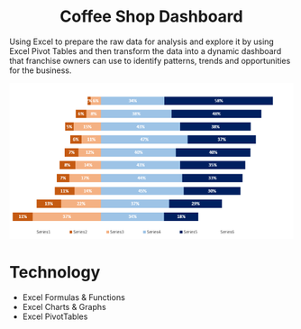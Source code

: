 <h1 align="center">Coffee Shop Dashboard</h1>

Using Excel to prepare the raw data for analysis and explore it by using Excel Pivot Tables and then transform the data into a dynamic dashboard that franchise owners can use to identify patterns, trends and opportunities for the business. <br/>

![screenshot/dark.PNG](https://github.com/JennyNgo273/HR-survey/blob/master/HR.png) <br/>


# Technology
<ul>
  <li>Excel Formulas & Functions</li>
  <li>Excel Charts & Graphs</li>
  <li>Excel PivotTables</li>
</ul>    
